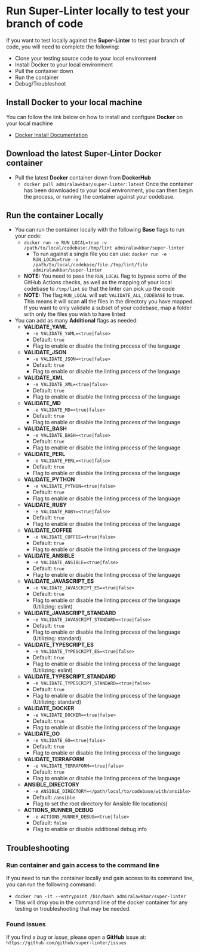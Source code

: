 # Run Super-Linter locally to test your branch of code
If you want to test locally against the **Super-Linter** to test your branch of code, you will need to complete the following:
- Clone your testing source code to your local environment
- Install Docker to your local environment
- Pull the container down
- Run the container
- Debug/Troubleshoot

## Install Docker to your local machine
You can follow the link below on how to install and configure **Docker** on your local machine
- [Docker Install Documentation](https://docs.docker.com/install/)

## Download the latest Super-Linter Docker container
- Pull the latest **Docker** container down from **DockerHub**
  - `docker pull admiralawkbar/super-linter:latest`
Once the container has been downloaded to your local environment, you can then begin the process, or running the container against your codebase.

## Run the container Locally
- You can run the container locally with the following **Base** flags to run your code:
  - `docker run -e RUN_LOCAL=true -v /path/to/local/codebase:/tmp/lint admiralawkbar/super-linter`
    - To run against a single file you can use: `docker run -e RUN_LOCAL=true -v /path/to/local/codebase/file:/tmp/lint/file admiralawkbar/super-linter`
  - **NOTE:** You need to pass the `RUN_LOCAL` flag to bypass some of the GitHub Actions checks, as well as the mapping of your local codebase to `/tmp/lint` so that the linter can pick up the code
  - **NOTE:** The flag:`RUN_LOCAL` will set: `VALIDATE_ALL_CODEBASE` to true. This means it will scan **all** the files in the directory you have mapped. If you want to only validate a subset of your codebase, map a folder with only the files you wish to have linted
- You can add as many **Additional** flags as needed:
  - **VALIDATE_YAML**
    - `-e VALIDATE_YAML=<true|false>`
    - Default: `true`
    - Flag to enable or disable the linting process of the language
  - **VALIDATE_JSON**
    - `-e VALIDATE_JSON=<true|false>`
    - Default: `true`
    - Flag to enable or disable the linting process of the language
  - **VALIDATE_XML**
    - `-e VALIDATE_XML=<true|false>`
    - Default: `true`
    - Flag to enable or disable the linting process of the language
  - **VALIDATE_MD**
    - `-e VALIDATE_MD=<true|false>`
    - Default: `true`
    - Flag to enable or disable the linting process of the language
  - **VALIDATE_BASH**
    - `-e VALIDATE_BASH=<true|false>`
    - Default: `true`
    - Flag to enable or disable the linting process of the language
  - **VALIDATE_PERL**
    - `-e VALIDATE_PERL=<true|false>`
    - Default: `true`
    - Flag to enable or disable the linting process of the language
  - **VALIDATE_PYTHON**
    - `-e VALIDATE_PYTHON=<true|false>`
    - Default: `true`
    - Flag to enable or disable the linting process of the language
  - **VALIDATE_RUBY**
    - `-e VALIDATE_RUBY=<true|false>`
    - Default: `true`
    - Flag to enable or disable the linting process of the language
  - **VALIDATE_COFFEE**
    - `-e VALIDATE_COFFEE=<true|false>`
    - Default: `true`
    - Flag to enable or disable the linting process of the language
  - **VALIDATE_ANSIBLE**
    - `-e VALIDATE_ANSIBLE=<true|false>`
    - Default: `true`
    - Flag to enable or disable the linting process of the language
  - **VALIDATE_JAVASCRIPT_ES**
    - `-e VALIDATE_JAVASCRIPT_ES=<true|false>`
    - Default: `true`
    - Flag to enable or disable the linting process of the language (Utilizing: eslint)
  - **VALIDATE_JAVASCRIPT_STANDARD**
    - `-e VALIDATE_JAVASCRIPT_STANDARD=<true|false>`
    - Default: `true`
    - Flag to enable or disable the linting process of the language (Utilizing: standard)
  - **VALIDATE_TYPESCRIPT_ES**
    - `-e VALIDATE_TYPESCRIPT_ES=<true|false>`
    - Default: `true`
    - Flag to enable or disable the linting process of the language (Utilizing: eslint)
  - **VALIDATE_TYPESCRIPT_STANDARD**
    - `-e VALIDATE_TYPESCRIPT_STANDARD=<true|false>`
    - Default: `true`
    - Flag to enable or disable the linting process of the language (Utilizing: standard)
  - **VALIDATE_DOCKER**
    - `-e VALIDATE_DOCKER=<true|false>`
    - Default: `true`
    - Flag to enable or disable the linting process of the language
  - **VALIDATE_GO**
    - `-e VALIDATE_GO=<true|false>`
    - Default: `true`
    - Flag to enable or disable the linting process of the language
  - **VALIDATE_TERRAFORM**
    - `-e VALIDATE_TERRAFORM=<true|false>`
    - Default: `true`
    - Flag to enable or disable the linting process of the language
  - **ANSIBLE_DIRECTORY**
    - `-e ANSIBLE_DIRECTORY=</path/local/to/codebase/with/ansible>`
    - Default: `/ansible`
    - Flag to set the root directory for Ansible file location(s)
  - **ACTIONS_RUNNER_DEBUG**
    - `-e ACTIONS_RUNNER_DEBUG=<true|false>`
    - Default: `false`
    - Flag to enable or disable additional debug info

## Troubleshooting

### Run container and gain access to the command line
If you need to run the container locally and gain access to its command line, you can run the following command:
- `docker run -it --entrypoint /bin/bash admiralawkbar/super-linter`
- This will drop you in the command line of the docker container for any testing or troubleshooting that may be needed.

### Found issues
If you find a *bug* or *issue*, please open a **GitHub** issue at: `https://github.com/github/super-linter/issues`
